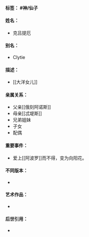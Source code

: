 #### 标签： #神/仙子
#### 姓名：
- 克吕提厄
#### 别名：
- Clytie
#### 描述：
- [[大洋女儿]]
#### 亲属关系：
- 父亲[[俄刻阿诺斯]]
- 母亲[[忒堤斯]]
- 兄弟姐妹
- 子女
- 配偶
#### 重要事件：
- 爱上[[阿波罗]]而不得，变为向阳花。
#### 不同版本：
- 
#### 艺术作品：
- 
#### 后世引用：
- 